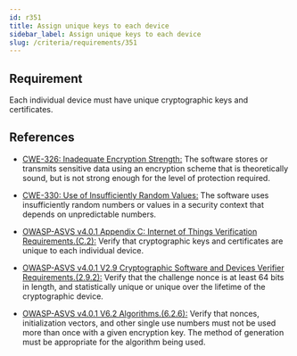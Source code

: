 ```yaml
---
id: r351
title: Assign unique keys to each device
sidebar_label: Assign unique keys to each device
slug: /criteria/requirements/351
---
```


## Requirement

Each individual device must have
unique cryptographic keys
and certificates.

## References

- [CWE-326: Inadequate Encryption Strength:](https://cwe.mitre.org/data/definitions/326.html)
  The software stores
  or transmits sensitive data using
  an encryption scheme
  that is theoretically sound,
  but is not strong enough
  for the level of protection required.

- [CWE-330: Use of Insufficiently Random Values:](https://cwe.mitre.org/data/definitions/330.html)
  The software uses
  insufficiently random numbers
  or values in a security context
  that depends on unpredictable numbers.

- [OWASP-ASVS v4.0.1 Appendix C: Internet of Things Verification Requirements.(C.2):](https://owasp.org/www-pdf-archive/OWASP_Application_Security_Verification_Standard_4.0-en.pdf)
  Verify that cryptographic keys
  and certificates are unique
  to each individual device.

- [OWASP-ASVS v4.0.1 V2.9 Cryptographic Software and Devices Verifier Requirements.(2.9.2):](https://owasp.org/www-pdf-archive/OWASP_Application_Security_Verification_Standard_4.0-en.pdf)
  Verify that the challenge nonce
  is at least 64 bits in length,
  and statistically unique
  or unique over the lifetime
  of the cryptographic device.

- [OWASP-ASVS v4.0.1 V6.2 Algorithms.(6.2.6):](https://owasp.org/www-pdf-archive/OWASP_Application_Security_Verification_Standard_4.0-en.pdf)
  Verify that nonces, initialization vectors,
  and other single use numbers must not be used
  more than once with a given encryption key.
  The method of generation
  must be appropriate
  for the algorithm being used.
